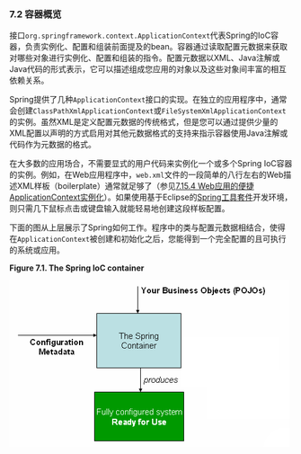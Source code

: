 ### 7.2 容器概览

接口`org.springframework.context.ApplicationContext`代表Spring的IoC容器，负责实例化、配置和组装前面提及的bean。容器通过读取配置元数据来获取对哪些对象进行实例化、配置和组装的指令。配置元数据以XML、Java注解或Java代码的形式表示，它可以描述组成您应用的对象以及这些对象间丰富的相互依赖关系。

Spring提供了几种`ApplicationContext`接口的实现。在独立的应用程序中，通常会创建`ClassPathXmlApplicationContext`或`FileSystemXmlApplicationContext`的实例。虽然XML是定义配置元数据的传统格式，但是您可以通过提供少量的XML配置以声明的方式启用对其他元数据格式的支持来指示容器使用Java注解或代码作为元数据的格式。

在大多数的应用场合，不需要显式的用户代码来实例化一个或多个Spring IoC容器的实例。例如，在Web应用程序中，`web.xml`文件的一段简单的八行左右的Web描述XML样板（boilerplate）通常就足够了（参见[7.15.4 Web应用的便捷ApplicationContext实例化](7.15.4.Convenient_ApplicationContext_instantiation_for_web_applications.md)）。如果使用基于Eclipse的[Spring工具套件](https://spring.io/tools/sts)开发环境，则只需几下鼠标点击或键盘输入就能轻易地创建这段样板配置。

下面的图从上层展示了Spring如何工作。程序中的类与配置元数据相结合，使得在`ApplicationContext`被创建和初始化之后，您能得到一个完全配置的且可执行的系统或应用。

**Figure 7.1. The Spring IoC container**

![The Spring IoC container](../images/7.1container-magic.png)

